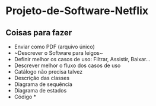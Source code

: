 # Projeto-de-Software-Netflix


## Coisas para fazer

- Enviar como PDF (arquivo único)
- ~Descrever o Software para leigos~
- Definir melhor os casos de uso: Filtrar, Assistir, Baixar...
- Descrever melhor o fluxo dos casos de uso
- Catálogo não precisa talvez
- Descrição das classes
- Diagrama de sequência
- Diagrama de estados
- Código *
